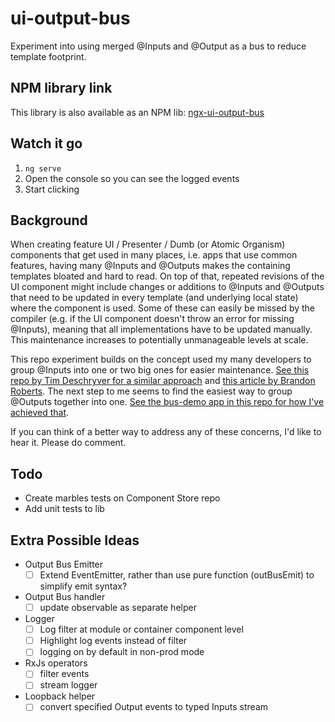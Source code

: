 # ui-output-bus

Experiment into using merged @Inputs and @Output as a bus to reduce template footprint.

## NPM library link

This library is also available as an NPM lib: [ngx-ui-output-bus](https://www.npmjs.com/package/@gyrus/ngx-ui-output-bus)

## Watch it go

1. `ng serve`
2. Open the console so you can see the logged events
3. Start clicking

## Background

When creating feature UI / Presenter / Dumb (or Atomic Organism) components that get used in many places, i.e. apps that use common features, having many @Inputs and @Outputs makes the containing templates bloated and hard to read. On top of that, repeated revisions of the UI component might include changes or additions to @Inputs and @Outputs that need to be updated in every template (and underlying local state) where the component is used. Some of these can easily be missed by the compiler (e.g. if the UI component doesn't throw an error for missing @Inputs), meaning that all implementations have to be updated manually. This maintenance increases to potentially unmanageable levels at scale.

This repo experiment builds on the concept used my many developers to group @Inputs into one or two big ones for easier maintenance. [See this repo by Tim Deschryver for a similar approach](https://github.com/timdeschryver/ngrx-family-grocery-list/blob/master/src/app/groceries/pages/grocery-family-member-page.component.ts) and [this article by Brandon Roberts](https://dev.to/brandontroberts/maximizing-and-simplifying-component-views-with-ngrx-selectors-286j). The next step to me seems to find the easiest way to group @Outputs together into one. [See the bus-demo app in this repo for how I've achieved that](apps/bus-demo/src/app/book-manager/book-manager.component.html).

If you can think of a better way to address any of these concerns, I'd like to hear it. Please do comment.

## Todo

- Create marbles tests on Component Store repo
- Add unit tests to lib

## Extra Possible Ideas

- Output Bus Emitter
  - [ ] Extend EventEmitter, rather than use pure function (outBusEmit) to simplify emit syntax?
- Output Bus handler
  - [ ] update observable as separate helper
- Logger
  - [ ] Log filter at module or container component level
  - [ ] Highlight log events instead of filter
  - [ ] logging on by default in non-prod mode
- RxJs operators
  - [ ] filter events
  - [ ] stream logger
- Loopback helper
  - [ ] convert specified Output events to typed Inputs stream
